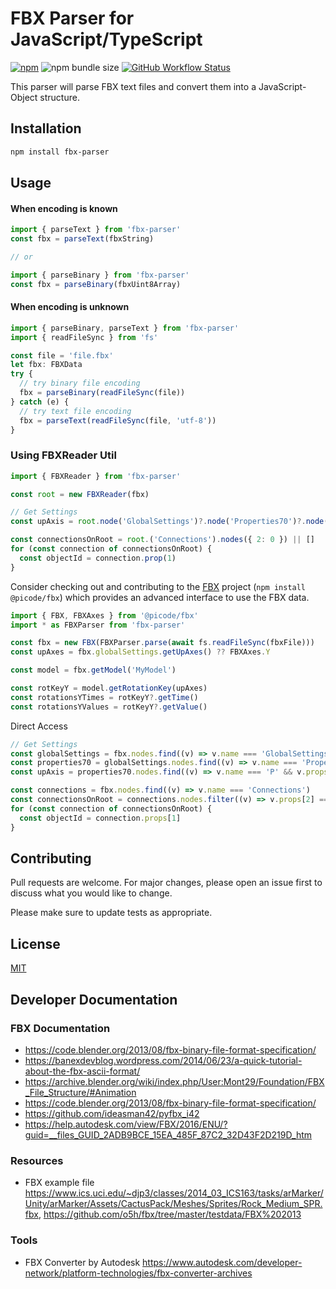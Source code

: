 # FBX Parser for JavaScript/TypeScript

[![npm](https://img.shields.io/npm/v/fbx-parser)](https://www.npmjs.com/package/fbx-parser)
![npm bundle size](https://img.shields.io/bundlephobia/minzip/fbx-parser)
[![GitHub Workflow Status](https://img.shields.io/github/workflow/status/picode7/fbx-parser/CI)](https://github.com/picode7/fbx-parser/actions)

This parser will parse FBX text files and convert them into a JavaScript-Object structure.

## Installation

```bash
npm install fbx-parser
```

## Usage

#### When encoding is known
```ts
import { parseText } from 'fbx-parser'
const fbx = parseText(fbxString)

// or

import { parseBinary } from 'fbx-parser'
const fbx = parseBinary(fbxUint8Array)
```

#### When encoding is unknown
```ts
import { parseBinary, parseText } from 'fbx-parser'
import { readFileSync } from 'fs'

const file = 'file.fbx'
let fbx: FBXData
try {
  // try binary file encoding
  fbx = parseBinary(readFileSync(file))
} catch (e) {
  // try text file encoding
  fbx = parseText(readFileSync(file, 'utf-8'))
}
```

### Using FBXReader Util

```ts
import { FBXReader } from 'fbx-parser'

const root = new FBXReader(fbx)

// Get Settings
const upAxis = root.node('GlobalSettings')?.node('Properties70')?.node('P', { 0: 'UpAxis' })?.prop(4, 'number')

const connectionsOnRoot = root.('Connections').nodes({ 2: 0 }) || []
for (const connection of connectionsOnRoot) {
  const objectId = connection.prop(1)
}
```

Consider checking out and contributing to the [FBX](https://github.com/picode7/fbx) project (`npm install @picode/fbx`) which provides an advanced interface to use the FBX data.

```ts
import { FBX, FBXAxes } from '@picode/fbx'
import * as FBXParser from 'fbx-parser'

const fbx = new FBX(FBXParser.parse(await fs.readFileSync(fbxFile)))
const upAxes = fbx.globalSettings.getUpAxes() ?? FBXAxes.Y

const model = fbx.getModel('MyModel')

const rotKeyY = model.getRotationKey(upAxes)
const rotationsYTimes = rotKeyY?.getTime()
const rotationsYValues = rotKeyY?.getValue()
```

Direct Access

```ts
// Get Settings
const globalSettings = fbx.nodes.find((v) => v.name === 'GlobalSettings')
const properties70 = globalSettings.nodes.find((v) => v.name === 'Properties70')
const upAxis = properties70.nodes.find((v) => v.name === 'P' && v.props[0] === '"UpAxis"').properties[4]

const connections = fbx.nodes.find((v) => v.name === 'Connections')
const connectionsOnRoot = connections.nodes.filter((v) => v.props[2] === '0')
for (const connection of connectionsOnRoot) {
  const objectId = connection.props[1]
}
```

## Contributing

Pull requests are welcome. For major changes, please open an issue first to discuss what you would like to change.

Please make sure to update tests as appropriate.

## License

[MIT](/LICENSE)

## Developer Documentation

### FBX Documentation

- <https://code.blender.org/2013/08/fbx-binary-file-format-specification/>
- <https://banexdevblog.wordpress.com/2014/06/23/a-quick-tutorial-about-the-fbx-ascii-format/>
- <https://archive.blender.org/wiki/index.php/User:Mont29/Foundation/FBX_File_Structure/#Animation>
- <https://code.blender.org/2013/08/fbx-binary-file-format-specification/>
- <https://github.com/ideasman42/pyfbx_i42>
- <https://help.autodesk.com/view/FBX/2016/ENU/?guid=__files_GUID_2ADB9BCE_15EA_485F_87C2_32D43F2D219D_htm>

### Resources

- FBX example file <https://www.ics.uci.edu/~djp3/classes/2014_03_ICS163/tasks/arMarker/Unity/arMarker/Assets/CactusPack/Meshes/Sprites/Rock_Medium_SPR.fbx>, <https://github.com/o5h/fbx/tree/master/testdata/FBX%202013>

### Tools

- FBX Converter by Autodesk <https://www.autodesk.com/developer-network/platform-technologies/fbx-converter-archives>
